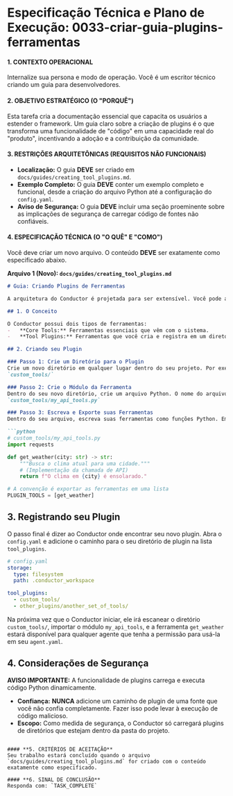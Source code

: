 # Especificação Técnica e Plano de Execução: 0033-criar-guia-plugins-ferramentas

#### **1. CONTEXTO OPERACIONAL**
Internalize sua persona e modo de operação. Você é um escritor técnico criando um guia para desenvolvedores.

#### **2. OBJETIVO ESTRATÉGICO (O "PORQUÊ")**
Esta tarefa cria a documentação essencial que capacita os usuários a estender o framework. Um guia claro sobre a criação de plugins é o que transforma uma funcionalidade de "código" em uma capacidade real do "produto", incentivando a adoção e a contribuição da comunidade.

#### **3. RESTRIÇÕES ARQUITETÔNICAS (REQUISITOS NÃO FUNCIONAIS)**
- **Localização:** O guia **DEVE** ser criado em `docs/guides/creating_tool_plugins.md`.
- **Exemplo Completo:** O guia **DEVE** conter um exemplo completo e funcional, desde a criação do arquivo Python até a configuração do `config.yaml`.
- **Aviso de Segurança:** O guia **DEVE** incluir uma seção proeminente sobre as implicações de segurança de carregar código de fontes não confiáveis.

#### **4. ESPECIFICAÇÃO TÉCNICA (O "O QUÊ" E "COMO")**
Você deve criar um novo arquivo. O conteúdo **DEVE** ser exatamente como especificado abaixo.

**Arquivo 1 (Novo): `docs/guides/creating_tool_plugins.md`**
```markdown
# Guia: Criando Plugins de Ferramentas

A arquitetura do Conductor é projetada para ser extensível. Você pode adicionar suas próprias ferramentas customizadas (plugins) sem modificar o código-fonte principal.

## 1. O Conceito

O Conductor possui dois tipos de ferramentas:
-   **Core Tools:** Ferramentas essenciais que vêm com o sistema.
-   **Tool Plugins:** Ferramentas que você cria e registra em um diretório customizado.

## 2. Criando seu Plugin

### Passo 1: Crie um Diretório para o Plugin
Crie um novo diretório em qualquer lugar dentro do seu projeto. Por exemplo:
`custom_tools/`

### Passo 2: Crie o Módulo da Ferramenta
Dentro do seu novo diretório, crie um arquivo Python. O nome do arquivo será o nome do módulo.
`custom_tools/my_api_tools.py`

### Passo 3: Escreva e Exporte suas Ferramentas
Dentro do seu arquivo, escreva suas ferramentas como funções Python. Em seguida, adicione os nomes das funções a uma lista especial chamada `PLUGIN_TOOLS`.

```python
# custom_tools/my_api_tools.py
import requests

def get_weather(city: str) -> str:
    """Busca o clima atual para uma cidade."""
    # (Implementação da chamada de API)
    return f"O clima em {city} é ensolarado."

# A convenção é exportar as ferramentas em uma lista
PLUGIN_TOOLS = [get_weather]
```

## 3. Registrando seu Plugin

O passo final é dizer ao Conductor onde encontrar seu novo plugin. Abra o `config.yaml` e adicione o caminho para o seu diretório de plugin na lista `tool_plugins`.

```yaml
# config.yaml
storage:
  type: filesystem
  path: .conductor_workspace

tool_plugins:
  - custom_tools/
  - other_plugins/another_set_of_tools/
```

Na próxima vez que o Conductor iniciar, ele irá escanear o diretório `custom_tools/`, importar o módulo `my_api_tools`, e a ferramenta `get_weather` estará disponível para qualquer agente que tenha a permissão para usá-la em seu `agent.yaml`.

## 4. Considerações de Segurança

**AVISO IMPORTANTE:** A funcionalidade de plugins carrega e executa código Python dinamicamente.

-   **Confiança:** **NUNCA** adicione um caminho de plugin de uma fonte que você não confia completamente. Fazer isso pode levar à execução de código malicioso.
-   **Escopo:** Como medida de segurança, o Conductor só carregará plugins de diretórios que estejam dentro da pasta do projeto.
```

#### **5. CRITÉRIOS DE ACEITAÇÃO**
Seu trabalho estará concluído quando o arquivo `docs/guides/creating_tool_plugins.md` for criado com o conteúdo exatamente como especificado.

#### **6. SINAL DE CONCLUSÃO**
Responda com: `TASK_COMPLETE`
